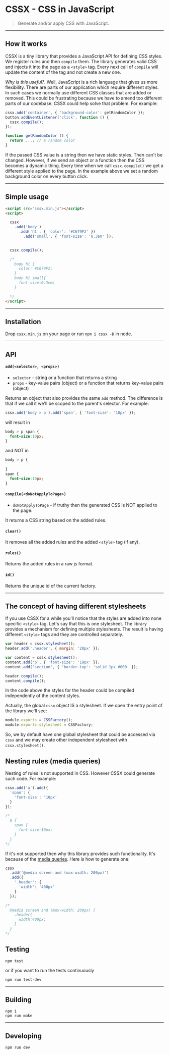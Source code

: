 # CSSX - CSS in JavaScript

> Generate and/or apply CSS with JavaScript. 

---

## How it works

CSSX is a tiny library that provides a JavaScript API for defining CSS styles. We register rules and then `compile` them. The library generates valid CSS and injects it into the page as a `<style>` tag. Every next call of `compile` will update the content of the tag and not create a new one.

*Why is this useful?*. Well, JavaScript is a rich language that gives us more flexibility. There are parts of our application which require different styles. In such cases we normally use different CSS classes that are added or removed. This could be frustrating because we have to amend too different parts of our codebase. CSSX could help solve that problem. For example:

```js
cssx.add('container', { 'background-color': getRandomColor });
button.addEventListener('click', function () {
  cssx.compile();
});

function getRandomColor () {
  return ...; // a random color
}

```

If the passed CSS value is a string then we have static styles. Then can't be changed. However, if we send an object or a function then the CSS becomes a dynamic thing. Every time when we call `cssx.compile()` we get a different style applied to the page. In the example above we set a random background color on every button click.

---

## Simple usage

```html
<script src="cssx.min.js"></script>
<script>

  cssx
    .add('body')
      .add('h1', { 'color': '#C679F2' })
        .add('small', { 'font-size': '0.3em' });

    
  cssx.compile();

  /*
    body h1 {
      color: #C679F2;
    }
    body h1 small{
      font-size:0.3em;
    }

  */
</script>
```

---

## Installation

Drop `cssx.min.js` on your page or run `npm i cssx -D` in node.

---

## API

#### `add(<selector>, <props>)`

* `selector` - string or a function that returns a string
* `props` - key-value pairs (object) or a function that returns key-value pairs (object)

Returns an object that also provides the same `add` method. The difference is that if we call it we'll be scoped to the parent's selector. For example:

```js
cssx.add('body > p').add('span', { 'font-size': '10px' });
```

will result in

```css
body > p span {
  font-size:10px;
}
```

and NOT in

```css
body > p {
  
}
span {
  font-size:10px;
}
```

#### `compile(<doNotApplyToPage>)`

* `doNotApplyToPage` - if truthy then the generated CSS is NOT applied to the page.

It returns a CSS string based on the added rules.

#### `clear()`

It removes all the added rules and the added `<style>` tag (if any).

#### `rules()`

Returns the added rules in a raw js format.

#### `id()`

Returns the unique id of the current factory.

---

## The concept of having different stylesheets

If you use CSSX for a while you'll notice that the styles are added into none specific `<style>` tag. Let's say that this is one stylesheet. The library provides a mechanism for defining multiple stylesheets. The result is having different `<style>` tags and they are controlled separately.

```js
var header = cssx.stylesheet();
header.add('.header', { margin: '20px' });

var content = cssx.stylesheet();
content.add('p', { 'font-size': '18px' });
content.add('section', { 'border-top': 'solid 1px #000' });

header.compile();
content.compile();
```

In the code above the styles for the header could be compiled independently of the content styles. 

Actually, the global `cssx` object IS a stylesheet. If we open the entry point of the library we'll see:

```js
module.exports = CSSFactory();
module.exports.stylesheet = CSSFactory;
```

So, we by default have one global stylesheet that could be accessed via `cssx` and we may create other independent stylesheet with `cssx.stylesheet()`.

## Nesting rules (media queries)

Nesting of rules is not supported in CSS. However CSSX could generate such code. For example:

```js
cssx.add('a').add({
  'span': {
    'font-size': '10px'
  }
});

/*
  a {
    span {
      font-size:10px;
    }
  }
*/
```

If it's not supported then why this library provides such functionality. It's because of the [media queries](https://developer.mozilla.org/en-US/docs/Web/CSS/Media_Queries/Using_media_queries). Here is how to generate one:

```js
cssx
  .add('@media screen and (max-width: 200px)')
  .add({
    '.header': {
      'width': '400px'
    }
  });

/*
  @media screen and (max-width: 200px) {
    .header{
      width:400px;
    }
  }
*/
```

## Testing

```
npm test
```

or if you want to run the tests continuously

```
npm run test-dev
```

---

## Building

```
npm i
npm run make
```

---

## Developing

```
npm run dev
```
